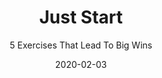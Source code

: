 ---
title: "Just Start"
subtitle: "5 Exercises That Lead To Big Wins"
desc: "This class is all about realising, starting, and planning what you really really want to do."
external_url: https://ttkb.me/juststart
date: "2020-02-03"
image: "img/just-start-class-thumb.jpg"
background_color: "#421ccb"
categories: ['Success']
tags: ['Effectivity', 'Exercises']
priority: 10
---